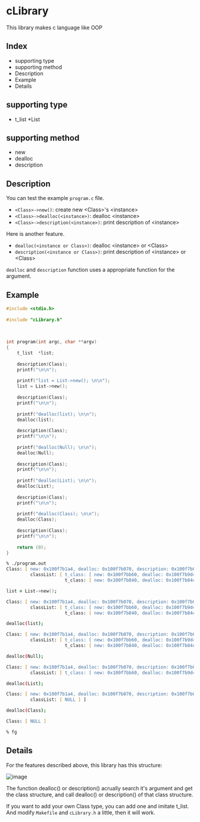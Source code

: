 # cLibrary

This library makes c language like OOP

## Index

- supporting type
- supporting method
- Description
- Example
- Details

## supporting type

- t\_list  \*List

## supporting method

- new
- dealloc
- description

## Description

You can test the example `program.c` file.

- `<Class>->new()`: create new \<Class\>'s \<instance\>
- `<Class>->dealloc(<instance>)`: dealloc \<instance\>
- `<Class>->description(<instance>)`: print description of \<instance\>

Here is another feature.

- `dealloc(<instance or Class>)`: dealloc \<instance\> or \<Class\>
- `description(<instance or Class>)`: print description of \<instance\> or \<Class\>

`dealloc` and `description` function uses a appropriate function for the argument.

## Example

```c
#include <stdio.h>                     
                                       
#include "cLibrary.h"                  
                                       
                                       
                                       
int program(int argc, char **argv)     
{                                      
    t_list  *list;                     
                                       
    description(Class);                
    printf("\n\n");                    
                                       
    printf("list = List->new(); \n\n");
    list = List->new();                
                                       
    description(Class);                
    printf("\n\n");                    
                                       
    printf("dealloc(list); \n\n");     
    dealloc(list);                     
                                       
    description(Class);                
    printf("\n\n");                    
                                       
    printf("dealloc(Null); \n\n");     
    dealloc(Null);                     
                                       
    description(Class);                
    printf("\n\n");                    
                                       
    printf("dealloc(List); \n\n");     
    dealloc(List);                     
                                       
    description(Class);                
    printf("\n\n");                    
                                       
    printf("dealloc(Class); \n\n");    
    dealloc(Class);                    
                                       
    description(Class);                
    printf("\n\n");                    
                                       
    return (0);                        
}                                      
```

```zsh
% ./program.out
Class: [ new: 0x100f7b1a4, dealloc: 0x100f7b070, description: 0x100f7b0b4,
         classList: [ t_class: [ new: 0x100f7bb60, dealloc: 0x100f7b9d4, description: 0x100f7ba48, t_primitiveList: [ NULL ] ],
                      t_class: [ new: 0x100f7b840, dealloc: 0x100f7b84c, description: 0x100f7b85c, t_primitiveList: [ 0x0 ] ] ] ]

list = List->new();

Class: [ new: 0x100f7b1a4, dealloc: 0x100f7b070, description: 0x100f7b0b4,
         classList: [ t_class: [ new: 0x100f7bb60, dealloc: 0x100f7b9d4, description: 0x100f7ba48, t_primitiveList: [ 0x1276067b0 ] ],
                      t_class: [ new: 0x100f7b840, dealloc: 0x100f7b84c, description: 0x100f7b85c, t_primitiveList: [ 0x0 ] ] ] ]

dealloc(list);

Class: [ new: 0x100f7b1a4, dealloc: 0x100f7b070, description: 0x100f7b0b4,
         classList: [ t_class: [ new: 0x100f7bb60, dealloc: 0x100f7b9d4, description: 0x100f7ba48, t_primitiveList: [ NULL ] ],
                      t_class: [ new: 0x100f7b840, dealloc: 0x100f7b84c, description: 0x100f7b85c, t_primitiveList: [ 0x0 ] ] ] ]

dealloc(Null);

Class: [ new: 0x100f7b1a4, dealloc: 0x100f7b070, description: 0x100f7b0b4,
         classList: [ t_class: [ new: 0x100f7bb60, dealloc: 0x100f7b9d4, description: 0x100f7ba48, t_primitiveList: [ NULL ] ] ] ]

dealloc(List);

Class: [ new: 0x100f7b1a4, dealloc: 0x100f7b070, description: 0x100f7b0b4,
         classList: [ NULL ] ]

dealloc(Class);

Class: [ NULL ]

% fg
```

## Details

For the features described above, this library has this structure:

![image](https://i.imgur.com/q8ILNCo.png)

The function dealloc() or description() acrually search it's argument and get the class structure, and call dealloc() or description() of that class structure.

If you want to add your own Class type, you can add one and imitate t\_list. And modify `Makefile` and `cLibrary.h` a little, then it will work.
